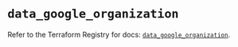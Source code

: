 # `data_google_organization`

Refer to the Terraform Registry for docs: [`data_google_organization`](https://registry.terraform.io/providers/hashicorp/google/6.44.0/docs/data-sources/organization).
